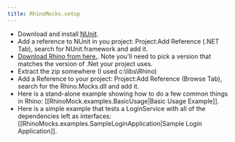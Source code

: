 ```yaml
---
title: RhinoMocks.setup
---
```

* Download and install [NUnit](http://www.nunit.org/index.php?p=download).
* Add a reference to NUnit in you project: Project:Add Reference (.NET Tab), search for NUnit.framework and add it.
* [Download Rhino from here.](http://www.ayende.com/projects/rhino-mocks/downloads.aspx). Note you'll need to pick a version that matches the version of .Net your project uses.
* Extract the zip somewhere (I used c:\libs\Rhino)
* Add a Reference to your project: Project:Add Reference (Browse Tab), search for the Rhino.Mocks.dll and add it.
* Here is a stand-alone example showing how to do a few common things in Rhino: [[RhinoMock.examples.BasicUsage|Basic Usage Example]].
* Here is a simple example that tests a LoginService with all of the dependencies left as interfaces: [[RhinoMocks.examples.SampleLoginApplication|Sample Login Application]].

